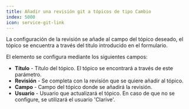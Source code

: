 ```yaml
---
title: Añadir una revisión git a tópicos de tipo Cambio
index: 5000
icon: service-git-link
---
```


La configuración de la revisión se añade al campo del tópico deseado, el tópico se encuentra a través del titulo introducido en el formulario.

El elemento se configura mediante los siguientes campos:

- **Título** - Título del tópico. El tópico se encontrará a través de este parámetro.
- **Revisión** - Se completa con la revisión que se quiere añadir al tópico.
- **Campo** - Campo del tópico donde se añadirá la revisión.
- **Usuario** - Usuario que actualizará el tópico. En caso de que no se configure, se utilizará el usuario 'Clarive'.